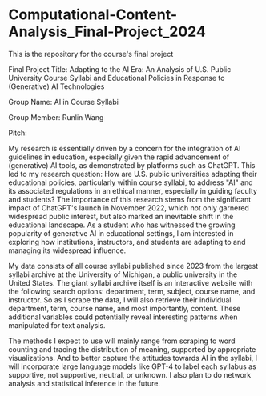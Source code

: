 # Computational-Content-Analysis_Final-Project_2024
This is the repository for the course's final project

Final Project Title: Adapting to the AI Era: An Analysis of U.S. Public University Course Syllabi and Educational Policies in Response to (Generative) AI Technologies

Group Name: AI in Course Syllabi

Group Member: Runlin Wang

Pitch: 

My research is essentially driven by a concern for the integration of AI guidelines in education, especially given the rapid advancement of (generative) AI tools, as demonstrated by platforms such as ChatGPT. This led to my research question: How are U.S. public universities adapting their educational policies, particularly within course syllabi, to address "AI" and its associated regulations in an ethical manner, especially in guiding faculty and students? The importance of this research stems from the significant impact of ChatGPT's launch in November 2022, which not only garnered widespread public interest, but also marked an inevitable shift in the educational landscape. As a student who has witnessed the growing popularity of generative AI in educational settings, I am interested in exploring how institutions, instructors, and students are adapting to and managing its widespread influence.  

My data consists of all course syllabi published since 2023 from the largest syllabi archive at the University of Michigan, a public university in the United States. The giant syllabi archive itself is an interactive website with the following search options: department, term, subject, course name, and instructor. So as I scrape the data, I will also retrieve their individual department, term, course name, and most importantly, content. These additional variables could potentially reveal interesting patterns when manipulated for text analysis.

The methods I expect to use will mainly range from scraping to word counting and tracing the distribution of meaning, supported by appropriate visualizations. And to better capture the attitudes towards AI in the syllabi, I will incorporate large language models like GPT-4 to label each syllabus as supportive, not supportive, neutral, or unknown. I also plan to do network analysis and statistical inference in the future.
